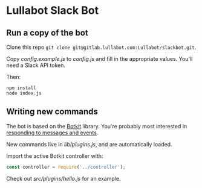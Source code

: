 # Lullabot Slack Bot

## Run a copy of the bot

Clone this repo `git clone git@gitlab.lullabot.com:Lullabot/slackbot.git`.

Copy _config.example.js_ to _config.js_ and fill in the appropriate values. You'll need a Slack API token.

Then:

```
npm install
node index.js
```

## Writing new commands

The bot is based on the [Botkit](https://github.com/howdyai/botkit) library. You're probably most interested in [responding to messages and events](https://botkit.ai/docs/core.html#receiving-messages-and-events).

New commands live in _lib/plugins.js_, and are automatically loaded.

Import the active Botkit controller with:

```javascript
const controller = require('../controller');
```

Check out _src/plugins/hello.js_ for an example.

